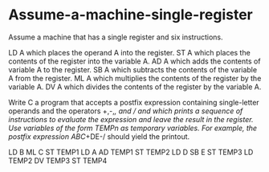 # Assume-a-machine-single-register
Assume a machine that has a single register and six instructions.

LD A which places the operand A into the register.
ST A which places the contents of the register into the variable A.
AD A which adds the contents of variable A to the register.
SB A which subtracts the contents of the variable A from the register.
ML A which multiplies the contents of the register by the variable A.
DV A which divides the contents of the register by the variable A.

Write C a program that accepts a postfix expression containing single-letter operands and
the operators +,-,*, and / and which prints a sequence of instructions to evaluate the
expression and leave the result in the register.
Use variables of the form TEMPn as temporary variables.
For example, the postfix expression ABC*+DE-/ should yield the printout.

LD B
ML C
ST TEMP1
LD A
AD TEMP1
ST TEMP2
LD D
SB E
ST TEMP3
LD TEMP2
DV TEMP3
ST TEMP4
